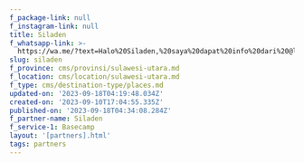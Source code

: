```yaml
---
f_package-link: null
f_instagram-link: null
title: Siladen
f_whatsapp-link: >-
  https://wa.me/?text=Halo%20Siladen,%20saya%20dapat%20info%20dari%20@loocale.id%20dan%20punya%20pertanyaan
slug: siladen
f_province: cms/provinsi/sulawesi-utara.md
f_location: cms/location/sulawesi-utara.md
f_type: cms/destination-type/places.md
updated-on: '2023-09-18T04:19:48.034Z'
created-on: '2023-09-10T17:04:55.335Z'
published-on: '2023-09-18T04:34:08.284Z'
f_partner-name: Siladen
f_service-1: Basecamp
layout: '[partners].html'
tags: partners
---
```



